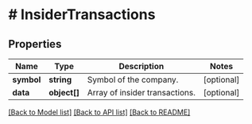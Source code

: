 # # InsiderTransactions

## Properties

Name | Type | Description | Notes
------------ | ------------- | ------------- | -------------
**symbol** | **string** | Symbol of the company. | [optional]
**data** | **object[]** | Array of insider transactions. | [optional]

[[Back to Model list]](../../README.md#models) [[Back to API list]](../../README.md#endpoints) [[Back to README]](../../README.md)
